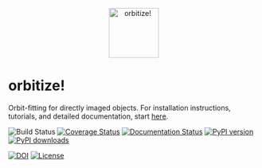 <p align="center"><img src="docs/orbitize_logo_500.png" alt="orbitize!" width="100"/></p>

# orbitize!

Orbit-fitting for directly imaged objects. For installation instructions, tutorials, and detailed documentation, start [here](http://orbitize.readthedocs.io/en/latest/).

![Build Status](https://github.com/sblunt/orbitize/actions/workflows/python-package.yml/badge.svg)
[![Coverage Status](https://coveralls.io/repos/github/sblunt/orbitize/badge.svg?branch=main)](https://coveralls.io/github/sblunt/orbitize?branch=main)
[![Documentation Status](https://readthedocs.org/projects/orbitize/badge/?version=latest)](http://orbitize.readthedocs.io/en/latest/?badge=latest)
[![PyPI version](https://badge.fury.io/py/orbitize.svg)](https://badge.fury.io/py/orbitize)
[![PyPI downloads](https://img.shields.io/pypi/dm/orbitize.svg)](https://pypistats.org/packages/orbitize)

[![DOI](https://zenodo.org/badge/DOI/10.5281/zenodo.5432124.svg)](https://doi.org/10.5281/zenodo.5432124)
[![License](https://img.shields.io/badge/License-BSD%203--Clause-blue.svg)](https://opensource.org/licenses/BSD-3-Clause)
